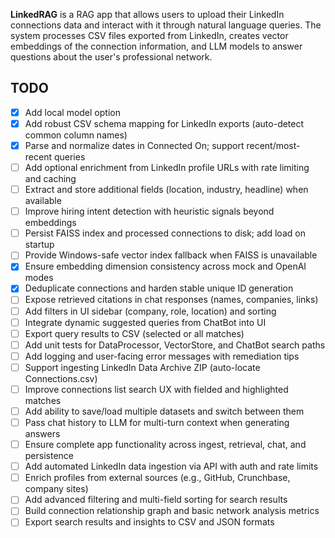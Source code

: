 **LinkedRAG** is a RAG app that allows users to upload their LinkedIn connections data and interact with it through natural language queries. The system processes CSV files exported from LinkedIn, creates vector embeddings of the connection information, and LLM models to answer questions about the user's professional network.

## TODO

- [x] Add local model option
- [x] Add robust CSV schema mapping for LinkedIn exports (auto-detect common column names)
- [x] Parse and normalize dates in Connected On; support recent/most-recent queries
- [ ] Add optional enrichment from LinkedIn profile URLs with rate limiting and caching
- [ ] Extract and store additional fields (location, industry, headline) when available
- [ ] Improve hiring intent detection with heuristic signals beyond embeddings
- [ ] Persist FAISS index and processed connections to disk; add load on startup
- [ ] Provide Windows-safe vector index fallback when FAISS is unavailable
- [x] Ensure embedding dimension consistency across mock and OpenAI modes
- [x] Deduplicate connections and harden stable unique ID generation
- [ ] Expose retrieved citations in chat responses (names, companies, links)
- [ ] Add filters in UI sidebar (company, role, location) and sorting
- [ ] Integrate dynamic suggested queries from ChatBot into UI
- [ ] Export query results to CSV (selected or all matches)
- [ ] Add unit tests for DataProcessor, VectorStore, and ChatBot search paths
- [ ] Add logging and user-facing error messages with remediation tips
- [ ] Support ingesting LinkedIn Data Archive ZIP (auto-locate Connections.csv)
- [ ] Improve connections list search UX with fielded and highlighted matches
- [ ] Add ability to save/load multiple datasets and switch between them
- [ ] Pass chat history to LLM for multi-turn context when generating answers
- [ ] Ensure complete app functionality across ingest, retrieval, chat, and persistence
- [ ] Add automated LinkedIn data ingestion via API with auth and rate limits
- [ ] Enrich profiles from external sources (e.g., GitHub, Crunchbase, company sites)
- [ ] Add advanced filtering and multi-field sorting for search results
- [ ] Build connection relationship graph and basic network analysis metrics
- [ ] Export search results and insights to CSV and JSON formats